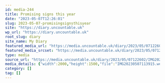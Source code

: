 ```yaml
---
id: media-244
title: Promising signs this year
date: "2023-05-07T12:26:01"
slug: 2023-05-07-promisingsignsthisyear
site: "https://diary.uncountable.uk"
wp_url: "https://diary.uncountable.uk"
root_slug: diary
site_name: My Diary
featured_media_url: "https://media.uncountable.uk/diary/2023/05/07122602/IMG20230507113915.webp"
featured_media_srcset: "https://media.uncountable.uk/diary/2023/05/07122602/IMG20230507113915-300x225.webp 300w, https://media.uncountable.uk/diary/2023/05/07122602/IMG20230507113915-1024x768.webp 1024w, https://media.uncountable.uk/diary/2023/05/07122602/IMG20230507113915-150x150.webp 150w, https://media.uncountable.uk/diary/2023/05/07122602/IMG20230507113915-1920x1440.webp 1920w, https://media.uncountable.uk/diary/2023/05/07122602/IMG20230507113915.webp 2000w"
type: media
source_url: "https://media.uncountable.uk/diary/2023/05/07122602/IMG20230507113915.webp"
media_details: {"width":2000,"height":1500,"file":"IMG20230507113915.webp","filesize":427746,"sizes":{"medium":{"file":"IMG20230507113915-300x225.webp","width":300,"height":225,"filesize":28568,"mime_type":"image/webp","source_url":"https://media.uncountable.uk/diary/2023/05/07122602/IMG20230507113915-300x225.webp"},"large":{"file":"IMG20230507113915-1024x768.webp","width":1024,"height":768,"filesize":311784,"mime_type":"image/webp","source_url":"https://media.uncountable.uk/diary/2023/05/07122602/IMG20230507113915-1024x768.webp"},"thumbnail":{"file":"IMG20230507113915-150x150.webp","width":150,"height":150,"filesize":9974,"mime_type":"image/webp","source_url":"https://media.uncountable.uk/diary/2023/05/07122602/IMG20230507113915-150x150.webp"},"xxl":{"file":"IMG20230507113915-1920x1440.webp","width":1920,"height":1440,"filesize":919546,"mime_type":"image/webp","source_url":"https://media.uncountable.uk/diary/2023/05/07122602/IMG20230507113915-1920x1440.webp"},"full":{"file":"IMG20230507113915.webp","width":2000,"height":1500,"mime_type":"image/webp","source_url":"https://media.uncountable.uk/diary/2023/05/07122602/IMG20230507113915.webp"}},"image_meta":{"aperture":"0","credit":"","camera":"","caption":"","created_timestamp":"0","copyright":"","focal_length":"0","iso":"0","shutter_speed":"0","title":"","orientation":"0","keywords":[]}}
category: []
tag: []
---
```


